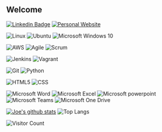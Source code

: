 ## Welcome

[![Linkedin Badge](https://img.shields.io/badge/-LinkedIn-blue?style=flat&logo=LinkedIn&logoColor=white)](https://www.linkedin.com/in/joe-prollins/)
[![Personal Website](https://img.shields.io/badge/-Personal%20Website-brightgreen)](https://joeprollins.co.uk/)

![Linux](https://img.shields.io/badge/-Linux-FCC624?style=flat&logo=Linux&logoColor=black)
![Ubuntu](https://img.shields.io/badge/-Ubuntu-E95420?style=flat&logo=Ubuntu&logoColor=white)
![Microsoft Windows 10](https://img.shields.io/badge/-Microsoft%20Windows-6264A7?style=flat&logo=Microsoft%20Windows&logoColor=microsoft-windows)

![AWS](https://img.shields.io/badge/-Amazon%20AWS-232F3E?style=flat&logo=Amazon%20AWS&logoColor=White)
![Agile](https://img.shields.io/badge/-Agile-2496ED?style=flat&logo=Agile&logoColor=white)
![Scrum](https://img.shields.io/badge/-Scrum-2496ED?style=flat&logo=Scrum&logoColor=white)

![Jenkins](https://img.shields.io/badge/-Jenkins-D24939?style=flat&logo=Jenkins&logoColor=white)
![Vagrant](https://img.shields.io/badge/-Vagrant-1563FF?style=flat&logo=Vagrant&logoColor=white)

![Git](https://img.shields.io/badge/-Git-F05032?style=flat&logo=Git&logoColor=white)
![Python](https://img.shields.io/badge/-Python-3776AB?style=flat&logo=python&logoColor=yellow)
<!--[]-->

![HTML5](https://img.shields.io/badge/-HTML5-E34F26?style=flat&logo=html5&logoColor=white)
![CSS](https://img.shields.io/badge/-CSS3-1572B6?style=flat&logo=css3&logoColor=white)

![Microsoft Word](https://img.shields.io/badge/-Microsoft%20Word-164ead?style=flat&logo=microsoft%20word)
![Microsoft Excel](https://img.shields.io/badge/-Microsoft%20Excel-026f39?style=flat&logo=microsoft%20excel)
![Microsoft powerpoint](https://img.shields.io/badge/-Microsoft%20PowerPoint-b9361a?style=flat&logo=microsoft%20powerpoint)
![Microsoft Teams](https://img.shields.io/badge/-Microsoft%20Teams-6264A7?style=flat&logo=Microsoft%20Teams&logoColor=white)
![Microsoft One Drive](https://img.shields.io/badge/-Microsoft%20OneDrive-0078D4?style=flat&logo=Microsoft%20OneDrive&logoColor=white)

[![Joe's github stats](https://github-readme-stats.vercel.app/api?username=jo763&show_icons=true&theme=synthwave)](https://github.com/naistangz/github-readme-stats)
![Top Langs](https://github-readme-stats.vercel.app/api/top-langs/?username=jo763&hide=TeX&layout=compact)

![Visitor Count](https://profile-counter.glitch.me/jo763/count.svg)
<!--
**jo763/jo763** is a ✨ _special_ ✨ repository because its `README.md` (this file) appears on your GitHub profile.

Here are some ideas to get you started:

- 🔭 I’m currently working on ...
- 🌱 I’m currently learning ...
- 👯 I’m looking to collaborate on ...
- 🤔 I’m looking for help with ...
- 💬 Ask me about ...
- 📫 How to reach me: ...
- 😄 Pronouns: ...
- ⚡ Fun fact: ...
-->
